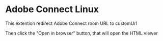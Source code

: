 # Adobe Connect Linux

This extention redirect Adobe Connect room URL to customUrl

Then click the "Open in browser" button, that will open the HTML viewer
